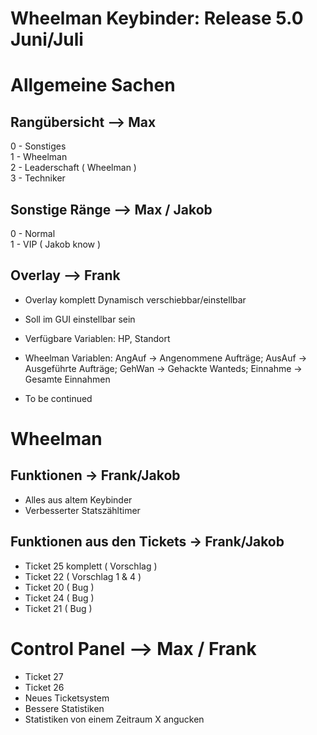 # Wheelman Keybinder: Release 5.0 Juni/Juli

# Allgemeine Sachen
## Rangübersicht --> Max
0 - Sonstiges <br />
1 - Wheelman<br />
2 - Leaderschaft ( Wheelman )<br />
3 - Techniker<br />

## Sonstige Ränge --> Max / Jakob
0 - Normal<br />
1 - VIP ( Jakob know )<br />

## Overlay --> Frank
- Overlay komplett Dynamisch verschiebbar/einstellbar<br />
- Soll im GUI einstellbar sein<br />
- Verfügbare Variablen: HP, Standort<br />
- Wheelman Variablen: AngAuf -> Angenommene Aufträge; AusAuf -> Ausgeführte Aufträge; GehWan -> Gehackte Wanteds; Einnahme -> Gesamte Einnahmen<br />

- To be continued

# Wheelman
## Funktionen -> Frank/Jakob
- Alles aus altem Keybinder<br />
- Verbesserter Statszähltimer<br />

## Funktionen aus den Tickets -> Frank/Jakob
- Ticket 25 komplett ( Vorschlag )
- Ticket 22 ( Vorschlag 1 & 4 )
- Ticket 20 ( Bug )
- Ticket 24 ( Bug )
- Ticket 21 ( Bug )



# Control Panel --> Max / Frank
- Ticket 27
- Ticket 26
- Neues Ticketsystem
- Bessere Statistiken
- Statistiken von einem Zeitraum X angucken

